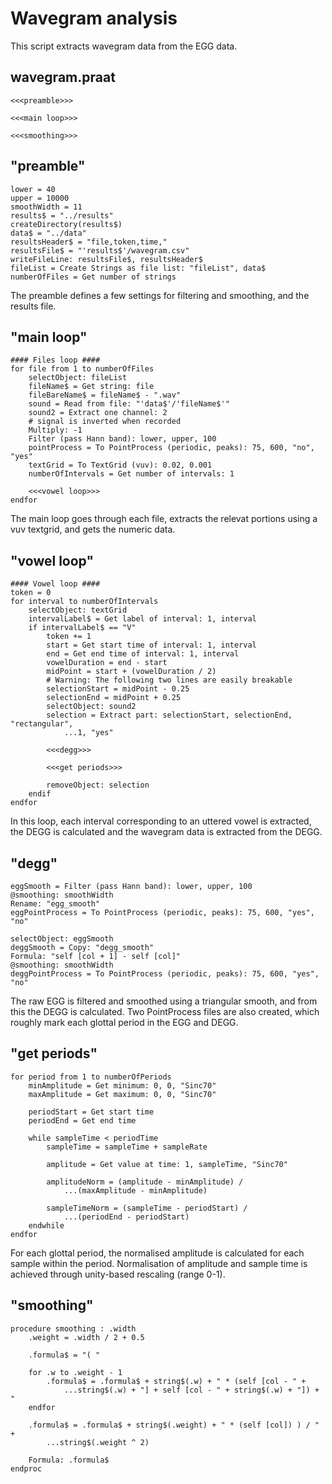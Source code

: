 # Wavegram analysis

This script extracts wavegram data from the EGG data.

## wavegram.praat
```praat
<<<preamble>>>

<<<main loop>>>

<<<smoothing>>>
```

## "preamble"
```praat
lower = 40
upper = 10000
smoothWidth = 11
results$ = "../results"
createDirectory(results$)
data$ = "../data"
resultsHeader$ = "file,token,time,"
resultsFile$ = "'results$'/wavegram.csv"
writeFileLine: resultsFile$, resultsHeader$
fileList = Create Strings as file list: "fileList", data$
numberOfFiles = Get number of strings
```

The preamble defines a few settings for filtering and smoothing, and the results file.

## "main loop"
```praat
#### Files loop ####
for file from 1 to numberOfFiles
    selectObject: fileList
    fileName$ = Get string: file
    fileBareName$ = fileName$ - ".wav"
    sound = Read from file: "'data$'/'fileName$'"
    sound2 = Extract one channel: 2
    # signal is inverted when recorded
    Multiply: -1
    Filter (pass Hann band): lower, upper, 100
    pointProcess = To PointProcess (periodic, peaks): 75, 600, "no", "yes"
    textGrid = To TextGrid (vuv): 0.02, 0.001
    numberOfIntervals = Get number of intervals: 1

    <<<vowel loop>>>
endfor
```

The main loop goes through each file, extracts the relevat portions using a vuv textgrid, and gets the numeric data.

## "vowel loop"
```praat
#### Vowel loop ####
token = 0
for interval to numberOfIntervals
    selectObject: textGrid
    intervalLabel$ = Get label of interval: 1, interval
    if intervalLabel$ == "V"
        token += 1
        start = Get start time of interval: 1, interval
        end = Get end time of interval: 1, interval
        vowelDuration = end - start
        midPoint = start + (vowelDuration / 2)
        # Warning: The following two lines are easily breakable
        selectionStart = midPoint - 0.25
        selectionEnd = midPoint + 0.25
        selectObject: sound2
        selection = Extract part: selectionStart, selectionEnd, "rectangular",
            ...1, "yes"

        <<<degg>>>

        <<<get periods>>>

        removeObject: selection
    endif
endfor
```

In this loop, each interval corresponding to an uttered vowel is extracted, the DEGG is calculated and the wavegram data is extracted from the DEGG.

## "degg"
```praat
eggSmooth = Filter (pass Hann band): lower, upper, 100
@smoothing: smoothWidth
Rename: "egg_smooth"
eggPointProcess = To PointProcess (periodic, peaks): 75, 600, "yes", "no"

selectObject: eggSmooth
deggSmooth = Copy: "degg_smooth"
Formula: "self [col + 1] - self [col]"
@smoothing: smoothWidth
deggPointProcess = To PointProcess (periodic, peaks): 75, 600, "yes", "no"
```

The raw EGG is filtered and smoothed using a triangular smooth, and from this the DEGG is calculated. Two PointProcess files are also created, which roughly mark each glottal period in the EGG and DEGG.

## "get periods"
```praat
for period from 1 to numberOfPeriods
    minAmplitude = Get minimum: 0, 0, "Sinc70"
    maxAmplitude = Get maximum: 0, 0, "Sinc70"

    periodStart = Get start time
    periodEnd = Get end time

    while sampleTime < periodTime
        sampleTime = sampleTime + sampleRate

        amplitude = Get value at time: 1, sampleTime, "Sinc70"

        amplitudeNorm = (amplitude - minAmplitude) /
            ...(maxAmplitude - minAmplitude)

        sampleTimeNorm = (sampleTime - periodStart) /
            ...(periodEnd - periodStart)
    endwhile
endfor
```

For each glottal period, the normalised amplitude is calculated for each sample within the period. Normalisation of amplitude and sample time is achieved through unity-based rescaling (range 0-1).

## "smoothing"
```praat
procedure smoothing : .width
    .weight = .width / 2 + 0.5

    .formula$ = "( "

    for .w to .weight - 1
        .formula$ = .formula$ + string$(.w) + " * (self [col - " +
            ...string$(.w) + "] + self [col - " + string$(.w) + "]) + "
    endfor

    .formula$ = .formula$ + string$(.weight) + " * (self [col]) ) / " +
        ...string$(.weight ^ 2)

    Formula: .formula$
endproc
```
